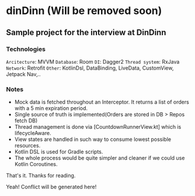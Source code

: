 # dinDinn (Will be removed soon)
## Sample project for the interview at DinDinn

### Technologies
`Arcitecture`: MVVM
`Database`: Room
`DI`: Dagger2
`Thread system`: RxJava
`Network`: Retrofit
`Other`: KotlinDsl, DataBinding, LiveData, CustomView, Jetpack Nav,..

### Notes
* Mock data is fetched throughout an Interceptor. It returns a list of orders with a 5 min expiration period.
* Single source of truth is implemented(Orders are stored in DB > Repos fetch DB) 
* Thread management is done via [CountdownRunnerView.kt] which is lifecycleAware.
* View states are handled in such way to consume lowest possible resources.
* Kotlin DSL is used for Gradle scripts.
* The whole process would be quite simpler and cleaner if we could use Kotlin Coroutines.

That's it. Thanks for reading.

Yeah! Conflict will be generated here!
